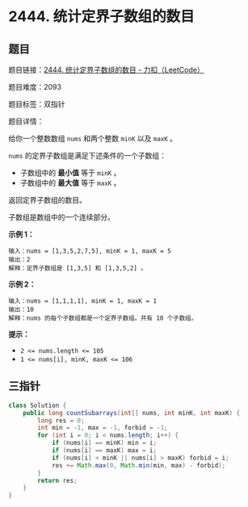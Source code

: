 # 2444. 统计定界子数组的数目

## 题目

题目链接：[2444. 统计定界子数组的数目 - 力扣（LeetCode）](https://leetcode.cn/problems/count-subarrays-with-fixed-bounds/description/)

题目难度：2093

题目标签：双指针

题目详情：

给你一个整数数组 `nums` 和两个整数 `minK` 以及 `maxK` 。

`nums` 的定界子数组是满足下述条件的一个子数组：

- 子数组中的 **最小值** 等于 `minK` 。
- 子数组中的 **最大值** 等于 `maxK` 。

返回定界子数组的数目。

子数组是数组中的一个连续部分。

**示例 1：**

```
输入：nums = [1,3,5,2,7,5], minK = 1, maxK = 5
输出：2
解释：定界子数组是 [1,3,5] 和 [1,3,5,2] 。
```

**示例 2：**

```
输入：nums = [1,1,1,1], minK = 1, maxK = 1
输出：10
解释：nums 的每个子数组都是一个定界子数组。共有 10 个子数组。
```

**提示：**

- `2 <= nums.length <= 105`
- `1 <= nums[i], minK, maxK <= 106`



## 三指针

``` java
class Solution {
    public long countSubarrays(int[] nums, int minK, int maxK) {
        long res = 0;
        int min = -1, max = -1, forbid = -1;
        for (int i = 0; i < nums.length; i++) {
            if (nums[i] == minK) min = i;
            if (nums[i] == maxK) max = i;
            if (nums[i] < minK || nums[i] > maxK) forbid = i;
            res += Math.max(0, Math.min(min, max) - forbid);
        }
        return res;
    }
}
```